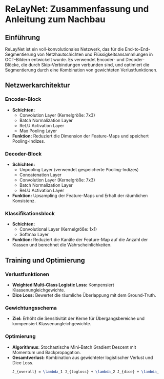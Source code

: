 # ReLayNet: Zusammenfassung und Anleitung zum Nachbau

## Einführung

ReLayNet ist ein voll-konvolutionales Netzwerk, das für die End-to-End-Segmentierung von Netzhautschichten und Flüssigkeitsansammlungen in OCT-Bildern entwickelt wurde. Es verwendet Encoder- und Decoder-Blöcke, die durch Skip-Verbindungen verbunden sind, und optimiert die Segmentierung durch eine Kombination von gewichteten Verlustfunktionen.

## Netzwerkarchitektur

### Encoder-Block

-   **Schichten:**
    -   Convolution Layer (Kernelgröße: 7x3)
    -   Batch Normalization Layer
    -   ReLU Activation Layer
    -   Max Pooling Layer
-   **Funktion:** Reduziert die Dimension der Feature-Maps und speichert Pooling-Indizes.

### Decoder-Block

-   **Schichten:**
    -   Unpooling Layer (verwendet gespeicherte Pooling-Indizes)
    -   Concatenation Layer
    -   Convolution Layer (Kernelgröße: 7x3)
    -   Batch Normalization Layer
    -   ReLU Activation Layer
-   **Funktion:** Upsampling der Feature-Maps und Erhalt der räumlichen Konsistenz.

### Klassifikationsblock

-   **Schichten:**
    -   Convolutional Layer (Kernelgröße: 1x1)
    -   Softmax Layer
-   **Funktion:** Reduziert die Kanäle der Feature-Map auf die Anzahl der Klassen und berechnet die Wahrscheinlichkeiten.

## Training und Optimierung

### Verlustfunktionen

-   **Weighted Multi-Class Logistic Loss:** Kompensiert Klassenungleichgewichte.
-   **Dice Loss:** Bewertet die räumliche Überlappung mit dem Ground-Truth.

### Gewichtungsschema

-   **Ziel:** Erhöht die Sensitivität der Kerne für Übergangsbereiche und kompensiert Klassenungleichgewichte.

### Optimierung

-   **Algorithmus:** Stochastische Mini-Batch Gradient Descent mit Momentum und Backpropagation.
-   **Gesamtverlust:** Kombination aus gewichteter logistischer Verlust und Dice Loss.
    ```latex
    J_{overall} = \lambda_1 J_{logloss} + \lambda_2 J_{dice} + \lambda_3 \|W(\cdot)\|_F^2
    ```
